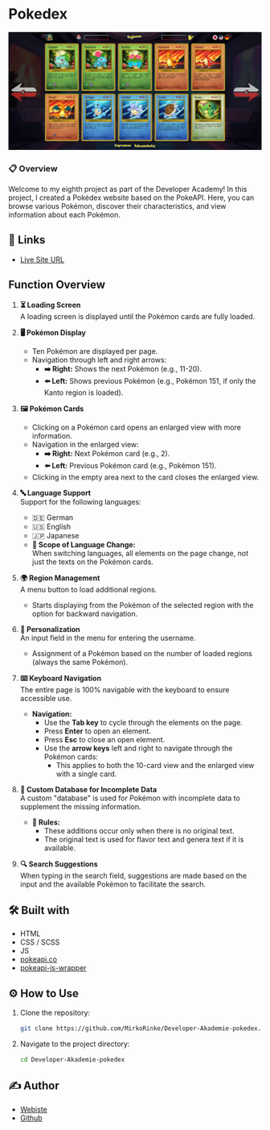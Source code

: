 #  Pokedex

![](https://github.com/MirkoRinke/Developer-Akademie-pokedex/blob/main/preview.jpg)


### 📋 Overview

Welcome to my eighth project as part of the Developer Academy! In this project, I created a Pokédex website based on the PokeAPI. Here, you can browse various Pokémon, discover their characteristics, and view information about each Pokémon.

## 🔗 Links

- [Live Site URL](https://papaya-mandazi-4e17d6.netlify.app/)

## Function Overview

1. **⏳ Loading Screen**  
   A loading screen is displayed until the Pokémon cards are fully loaded.

2. **🖥️ Pokémon Display**  
   - Ten Pokémon are displayed per page.  
   - Navigation through left and right arrows:  
     - **➡️ Right:** Shows the next Pokémon (e.g., 11-20).  
     - **⬅️ Left:** Shows previous Pokémon (e.g., Pokémon 151, if only the Kanto region is loaded).

3. **🖼️ Pokémon Cards**  
   - Clicking on a Pokémon card opens an enlarged view with more information.  
   - Navigation in the enlarged view:  
     - **➡️ Right:** Next Pokémon card (e.g., 2).  
     - **⬅️ Left:** Previous Pokémon card (e.g., Pokémon 151).  
   - Clicking in the empty area next to the card closes the enlarged view.

4. **🔤 Language Support**  
   Support for the following languages:  
   - 🇩🇪 German  
   - 🇺🇸 English  
   - 🇯🇵 Japanese  
   - **🔄 Scope of Language Change:**  
     When switching languages, all elements on the page change, not just the texts on the Pokémon cards.

5. **🌍 Region Management**  
   A menu button to load additional regions.  
   - Starts displaying from the Pokémon of the selected region with the option for backward navigation.

6. **👤 Personalization**  
   An input field in the menu for entering the username.  
   - Assignment of a Pokémon based on the number of loaded regions (always the same Pokémon).

7. **⌨️ Keyboard Navigation**  
   The entire page is 100% navigable with the keyboard to ensure accessible use.  
   - **Navigation:**  
     - Use the **Tab key** to cycle through the elements on the page.  
     - Press **Enter** to open an element.  
     - Press **Esc** to close an open element.  
     - Use the **arrow keys** left and right to navigate through the Pokémon cards:  
       - This applies to both the 10-card view and the enlarged view with a single card.

8. **📜 Custom Database for Incomplete Data**  
   A custom "database" is used for Pokémon with incomplete data to supplement the missing information.  
   - **📃 Rules:**  
     - These additions occur only when there is no original text.  
     - The original text is used for flavor text and genera text if it is available.

9. **🔍 Search Suggestions**  
   When typing in the search field, suggestions are made based on the input and the available Pokémon to facilitate the search.


## 🛠️ Built with

- HTML
- CSS / SCSS
- JS
- [pokeapi.co](https://pokeapi.co/)
- [pokeapi-js-wrapper](https://github.com/PokeAPI/pokeapi-js-wrapper)

## ⚙️ How to Use

1. Clone the repository:
   ```bash
   git clone https://github.com/MirkoRinke/Developer-Akademie-pokedex.git
   ```

2. Navigate to the project directory:
   ```bash
   cd Developer-Akademie-pokedex
   ```

## ✍️ Author

 - [Webiste](https://mirkorinke.dev)
 - [Github](https://github.com/MirkoRinke)
